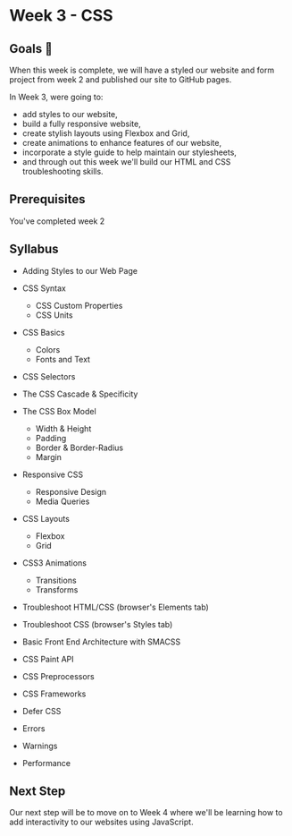 # Week 3 - CSS

## Goals 🌟
When this week is complete, we will have a styled our website and form project from week 2 and published our site to GitHub pages.

In Week 3, were going to:

- add styles to our website,
- build a fully responsive website,
- create stylish layouts using Flexbox and Grid,
- create animations to enhance features of our website,
- incorporate a style guide to help maintain our stylesheets,
- and through out this week we'll build our HTML and CSS troubleshooting skills.


## Prerequisites 
You've completed week 2

## Syllabus

- Adding Styles to our Web Page

- CSS Syntax
    - CSS Custom Properties
    - CSS Units

- CSS Basics
    - Colors
    - Fonts and Text

- CSS Selectors

- The CSS Cascade & Specificity

- The CSS Box Model
    - Width & Height
    - Padding
    - Border & Border-Radius
    - Margin

- Responsive CSS
    - Responsive Design
    - Media Queries

- CSS Layouts
    - Flexbox
    - Grid

- CSS3 Animations
    - Transitions
    - Transforms

- Troubleshoot HTML/CSS (browser's Elements tab)
- Troubleshoot CSS (browser's Styles tab)

- Basic Front End Architecture with SMACSS

- CSS Paint API
- CSS Preprocessors
- CSS Frameworks

- Defer CSS
- Errors
- Warnings
- Performance

## Next Step
Our next step will be to move on to Week 4 where we'll be learning how to add interactivity to our websites using JavaScript.